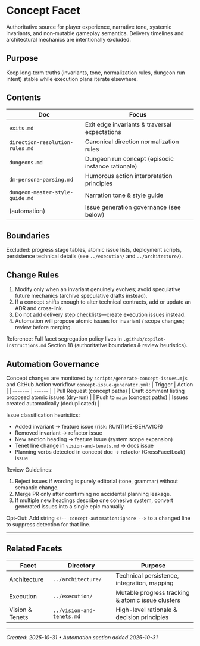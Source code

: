 # Concept Facet

Authoritative source for player experience, narrative tone, systemic invariants, and non‑mutable gameplay semantics. Delivery timelines and architectural mechanics are intentionally excluded.

## Purpose

Keep long‑term truths (invariants, tone, normalization rules, dungeon run intent) stable while execution plans iterate elsewhere.

## Contents

| Doc                             | Focus                                             |
| ------------------------------- | ------------------------------------------------- |
| `exits.md`                      | Exit edge invariants & traversal expectations     |
| `direction-resolution-rules.md` | Canonical direction normalization rules           |
| `dungeons.md`                   | Dungeon run concept (episodic instance rationale) |
| `dm-persona-parsing.md`         | Humorous action interpretation principles         |
| `dungeon-master-style-guide.md` | Narration tone & style guide                      |
| (automation)                    | Issue generation governance (see below)           |

## Boundaries

Excluded: progress stage tables, atomic issue lists, deployment scripts, persistence technical details (see `../execution/` and `../architecture/`).

## Change Rules

1. Modify only when an invariant genuinely evolves; avoid speculative future mechanics (archive speculative drafts instead).
2. If a concept shifts enough to alter technical contracts, add or update an ADR and cross‑link.
3. Do not add delivery step checklists—create execution issues instead.
4. Automation will propose atomic issues for invariant / scope changes; review before merging.

Reference: Full facet segregation policy lives in `.github/copilot-instructions.md` Section 18 (authoritative boundaries & review heuristics).

## Automation Governance

Concept changes are monitored by `scripts/generate-concept-issues.mjs` and GitHub Action workflow `concept-issue-generator.yml`:
| Trigger | Action |
| ------- | ------ |
| Pull Request (concept paths) | Draft comment listing proposed atomic issues (dry-run) |
| Push to `main` (concept paths) | Issues created automatically (deduplicated) |

Issue classification heuristics:

- Added invariant → feature issue (risk: RUNTIME-BEHAVIOR)
- Removed invariant → refactor issue
- New section heading → feature issue (system scope expansion)
- Tenet line change in `vision-and-tenets.md` → docs issue
- Planning verbs detected in concept doc → refactor (CrossFacetLeak) issue

Review Guidelines:

1. Reject issues if wording is purely editorial (tone, grammar) without semantic change.
2. Merge PR only after confirming no accidental planning leakage.
3. If multiple new headings describe one cohesive system, convert generated issues into a single epic manually.

Opt-Out:
Add string `<!-- concept-automation:ignore -->` to a changed line to suppress detection for that line.

---

## Related Facets

| Facet           | Directory                 | Purpose                                           |
| --------------- | ------------------------- | ------------------------------------------------- |
| Architecture    | `../architecture/`        | Technical persistence, integration, mapping       |
| Execution       | `../execution/`           | Mutable progress tracking & atomic issue clusters |
| Vision & Tenets | `../vision-and-tenets.md` | High-level rationale & decision principles        |

---

_Created: 2025-10-31 • Automation section added 2025-10-31_
